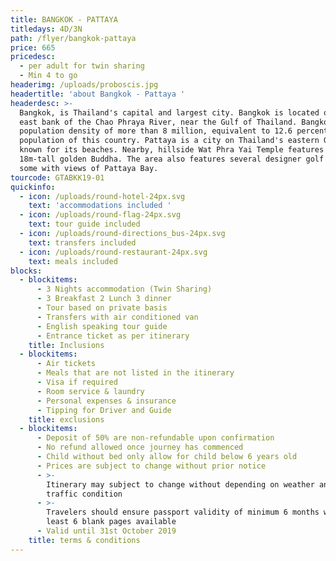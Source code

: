 ```yaml
---
title: BANGKOK - PATTAYA
titledays: 4D/3N
path: /flyer/bangkok-pattaya
price: 665
pricedesc:
  - per adult for twin sharing
  - Min 4 to go
headerimg: /uploads/proboscis.jpg
headertitle: 'about Bangkok - Pattaya '
headerdesc: >-
  Bangkok, is Thailand's capital and largest city. Bangkok is located on the
  east bank of the Chao Phraya River, near the Gulf of Thailand. Bangkok has a
  population density of more than 8 million, equivalent to 12.6 percent of the
  population of this country. Pattaya is a city on Thailand's eastern Gulf coast
  known for its beaches. Nearby, hillside Wat Phra Yai Temple features an
  18m-tall golden Buddha. The area also features several designer golf courses,
  some with views of Pattaya Bay. 
tourcode: GTABKK19-01
quickinfo:
  - icon: /uploads/round-hotel-24px.svg
    text: 'accommodations included '
  - icon: /uploads/round-flag-24px.svg
    text: tour guide included
  - icon: /uploads/round-directions_bus-24px.svg
    text: transfers included
  - icon: /uploads/round-restaurant-24px.svg
    text: meals included
blocks:
  - blockitems:
      - 3 Nights accommodation (Twin Sharing)
      - 3 Breakfast 2 Lunch 3 dinner
      - Tour based on private basis
      - Transfers with air conditioned van
      - English speaking tour guide
      - Entrance ticket as per itinerary
    title: Inclusions
  - blockitems:
      - Air tickets
      - Meals that are not listed in the itinerary
      - Visa if required
      - Room service & laundry
      - Personal expenses & insurance
      - Tipping for Driver and Guide
    title: exclusions
  - blockitems:
      - Deposit of 50% are non-refundable upon confirmation
      - No refund allowed once journey has commenced
      - Child without bed only allow for child below 6 years old
      - Prices are subject to change without prior notice
      - >-
        Itinerary may subject to change without depending on weather and local
        traffic condition
      - >-
        Travelers should ensure passport validity of minimum 6 months with at
        least 6 blank pages available
      - Valid until 31st October 2019
    title: terms & conditions
---
```


